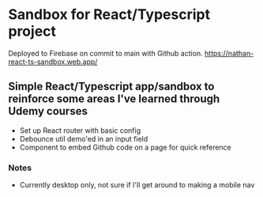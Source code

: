 # Sandbox for React/Typescript project

Deployed to Firebase on commit to main with Github action.
https://nathan-react-ts-sandbox.web.app/

## Simple React/Typescript app/sandbox to reinforce some areas I've learned through Udemy courses

- Set up React router with basic config
- Debounce util demo'ed in an input field
- Component to embed Github code on a page for quick reference

### Notes

- Currently desktop only, not sure if I'll get around to making a mobile nav
